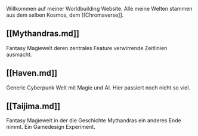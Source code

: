 Willkommen auf meiner Worldbuilding Website. Alle meine Welten stammen aus dem selben Kosmos, dem [[Chromaverse]].
## [[Mythandras.md]]
Fantasy Magiewelt deren zentrales Feature verwirrende Zeitlinien ausmacht.

## [[Haven.md]]
Generic Cyberpunk Welt mit Magie und AI. Hier passiert noch nicht so viel.

## [[Taijima.md]]
Fantasy Magiewelt in der die Geschichte Mythandras ein anderes Ende nimmt. Ein Gamedesign Experiment.